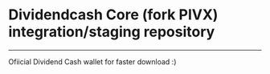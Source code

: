 Dividendcash Core (fork PIVX) integration/staging repository
======================================
***

Ofiicial Dividend Cash wallet for faster download :)
